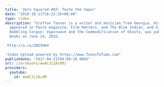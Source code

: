 ```yaml
---
title: 'Zero Squared #83: Taste the Vapor'
date: "2019-10-11T16:22:35+08:00"
type: video
description: "Grafton Tanner is a writer and musician from Georgia. His writing has
  appeared in Paste magazine, Film Matters, and The Blue Indian, and his debut book,
  Babbling Corpse: Vaporwave and the Commodification of Ghosts, was published by Zero
  Books on June 24, 2016.  http://a.co/2NZ5H04  -Video Upload powered by https://www.TunesToTube.com"
publishdate: "2017-04-21T04:09:28.000Z"
url: /zerobooks/4wAC3jZAzdM/
providers:
  youtube:
    id: 4wAC3jZAzdM
---
```

